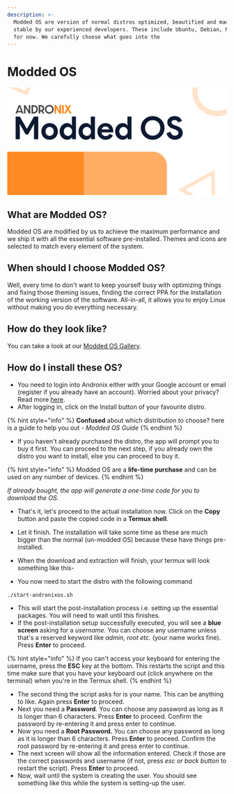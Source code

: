 ```yaml
---
description: >-
  Modded OS are version of normal distros optimized, beautified and made super
  stable by our experienced developers. These include Ubuntu, Debian, Manjaro
  for now. We carefully choose what goes into the
---
```


# Modded OS

![](../../.gitbook/assets/moddedos_banner.png)

## What are Modded OS?

Modded OS are modified by us to achieve the maximum performance and we ship it with all the essential software pre-installed. Themes and icons are selected to match every element of the system. 

## When should I choose Modded OS?

Well, every time to don't want to keep yourself busy with optimizing things and fixing those theming issues, finding the correct PPA for the installation of the working version of the software. All-in-all, it allows you to enjoy Linux without making you do everything necessary.

## How do they look like?

You can take a look at our [Modded OS Gallery](https://andronix.app/modded-os-gallery/).

## How do I install these OS?

* You need to login into Andronix either with your Google account or email \(register if you already have an account\). Worried about your privacy? Read more [here](../../security/data-protection.md).
* After logging in, click on the Install button of your favourite distro.

{% hint style="info" %}
**Confused** about which distribution to choose? here is a guide to help you out - _Modded OS Guide_
{% endhint %}

* If you haven't already purchased the distro, the app will prompt you to buy it first. You can proceed to the next step, if you already own the distro you want to install, else you can proceed to buy it.

{% hint style="info" %}
Modded OS are a **life-time purchase** and can be used on any number of devices.
{% endhint %}

_If already bought, the app will generate a one-time code for you to download the OS._

* That's it, let's proceed to the actual installation now. Click on the **Copy** button and paste the copied code in a **Termux shell**.
* Let it finish. The installation will take some time as these are much bigger than the normal \(un-modded OS\) because these have things pre-installed.
* When the download and extraction will finish, your termux will look something like this-



* You now need to start the distro with the following command

```text
./start-andronixos.sh
```

* This will start the post-installation process i.e. setting up the essential packages. You will need to wait until this finishes.
* If the post-installation setup successfully executed, you will see a **blue screen** asking for a _username._ You can choose any username unless that's a reserved keyword like _admin, root etc._ \(your name works fine\). Press **Enter** to proceed.

{% hint style="info" %}
If you can't access your keyboard for entering the username, press the **ESC** key at the bottom. This restarts the script and this time make sure that you have your keyboard out \(click anywhere on the terminal\) when you're in the Termux shell.
{% endhint %}

* The second thing the script asks for is your name. This can be anything to like. Again press **Enter** to proceed.
* Next you need a **Password**. You can choose any password as long as it is longer than 6 characters. Press **Enter** to proceed. Confirm the password by re-entering it and press enter to continue.
* Now you need a **Root Password.** You can choose any password as long as it is longer than 6 characters. Press **Enter** to proceed. Confirm the root password by re-entering it and press enter to continue.
* The next screen will show all the information entered. Check if those are the correct passwords and username \(if not, press _esc or back button_ to restart the script\). Press **Enter** to proceed.
* Now, wait until the system is creating the user. You should see something like this while the system is setting-up the user.

 

